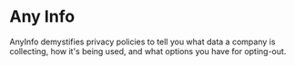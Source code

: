 # Any Info
AnyInfo demystifies privacy policies to tell you what data a company is collecting, how it's being used, and what options you have for opting-out. 

